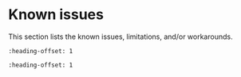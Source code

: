 # Known issues

This section lists the known issues, limitations, and/or workarounds.

```{include} ../../../../release/known_issues/osjtag_usb_function_failure.md
:heading-offset: 1
```
```{include} ../../../../release/known_issues/demos_not_support_sdm.md
:heading-offset: 1
```